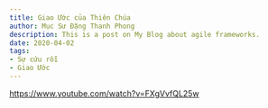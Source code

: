 ```yaml
---
title: Giao Ước của Thiên Chúa
author: Mục Sư Đặng Thanh Phong
description: This is a post on My Blog about agile frameworks.
date: 2020-04-02
tags:
- Sự cứu rỗi
- Giao Ước
---
```


https://www.youtube.com/watch?v=FXgVvfQL25w
